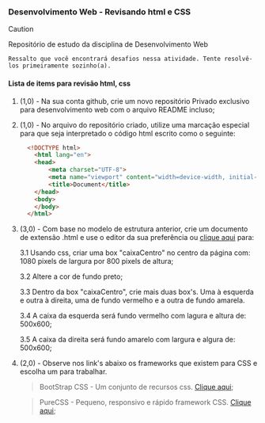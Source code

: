 ### Desenvolvimento Web - Revisando html e CSS
> [!Caution]
> Repositório de estudo da disciplina de Desenvolvimento Web

    Ressalto que você encontrará desafios nessa atividade. Tente resolvê-los primeiramente sozinho(a).
#### Lista de items para revisão html, css
1. (1,0) - Na sua conta github, crie um novo repositório Privado exclusivo para desenvolvimento web com o arquivo README incluso;
2. (1,0) - No arquivo do repositório criado, utilize uma marcação especial para que seja interpretado o código html escrito como o seguinte:
      ```html
        <!DOCTYPE html>
          <html lang="en">
          <head>
              <meta charset="UTF-8">
              <meta name="viewport" content="width=device-width, initial-scale=1.0">
              <title>Document</title>
          </head>
          <body>                            
          </body>
        </html>
      ```
3. (3,0) - Com base no modelo de estrutura anterior, crie um documento de extensão .html e use o editor da sua preferência ou [clique aqui](https://www.w3schools.com/html/tryit.asp?filename=tryhtml_editor) para:

   3.1 Usando css, criar uma box "caixaCentro" no centro da página com: 1080 pixels de largura por 800 pixels de altura;

   3.2 Altere a cor de fundo preto;

   3.3 Dentro da box "caixaCentro", crie mais duas box's. Uma à esquerda e outra à direita, uma de fundo vermelho e a outra de fundo amarela.

   3.4 A caixa da esquerda será fundo vermelho com lagura e altura de: 500x600;

   3.5 A caixa da direita será fundo amarelo com largura e algura de: 500x600;

4. (2,0) - Observe nos link's abaixo os frameworks que existem para CSS e escolha um para trabalhar.

   > BootStrap CSS - Um conjunto de recursos css. [Clique aqui](https://getbootstrap.com/docs/5.3/getting-started/introduction/);
   
   > PureCSS - Pequeno, responsivo e rápido framework CSS. [Clique aqui](https://purecss.io/);
   
   



